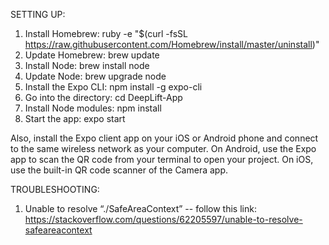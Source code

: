 
SETTING UP:

1. Install Homebrew: ruby -e "$(curl -fsSL https://raw.githubusercontent.com/Homebrew/install/master/uninstall)"
2. Update Homebrew: brew update
3. Install Node: brew install node
4. Update Node: brew upgrade node
5. Install the Expo CLI: npm install -g expo-cli
6. Go into the directory: cd DeepLift-App
7. Install Node modules: npm install
8. Start the app: expo start

Also, install the Expo client app on your iOS or Android phone and connect to the same wireless network as your computer. On Android, use the Expo app to scan the QR code from your terminal to open your project. On iOS, use the built-in QR code scanner of the Camera app.

TROUBLESHOOTING:
1. Unable to resolve “./SafeAreaContext” -- follow this link: https://stackoverflow.com/questions/62205597/unable-to-resolve-safeareacontext